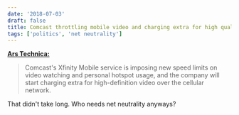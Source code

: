 ```yaml
---
date: '2018-07-03'
draft: false
title: Comcast throttling mobile video and charging extra for high quality streaming
tags: ['politics', 'net neutrality']
---
```


**[Ars Technica:](https://arstechnica.com/?p=1339243)**

> Comcast's Xfinity Mobile service is imposing new speed limits on video watching and personal hotspot usage, and the company will start charging extra for high-definition video over the cellular network.

That didn't take long. Who needs net neutrality anyways?<!-- excerpt -->
